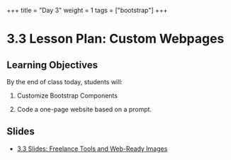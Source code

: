 +++
title = "Day 3"
weight = 1
tags = ["bootstrap"] 
+++

# 3.3 Lesson Plan: Custom Webpages

## Learning Objectives

By the end of class today, students will:

1. Customize Bootstrap Components

2. Code a one-page website based on a prompt.

## Slides

* [3.3 Slides: Freelance Tools and Web-Ready Images](https://docs.google.com/presentation/d/1O8ckkG6rNpgM0XBH6OWI57u9eXSXtYTiBcpOYUfyl_4/edit?usp=sharing)
